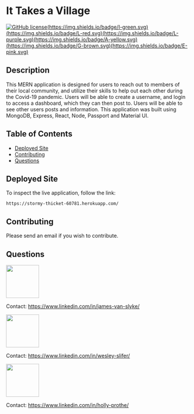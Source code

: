 # It Takes a Village

[![GitHub license](https://img.shields.io/badge/V-lightblue.svg)(https://img.shields.io/badge/I-green.svg)(https://img.shields.io/badge/L-red.svg)(https://img.shields.io/badge/L-purple.svg)(https://img.shields.io/badge/A-yellow.svg)(https://img.shields.io/badge/G-brown.svg)(https://img.shields.io/badge/E-pink.svg)](https://github.com/jakevs/it-takes-a-village)

## Description

This MERN application is designed for users to reach out to members of their local community, and utilize their skills to help out each other during the Covid-19 pandemic. Users will be able to create a username, and login to access a dashboard, which they can then post to. Users will be able to see other users posts and information.
This application was built using MongoDB, Express, React, Node, Passport and Material UI.

## Table of Contents

- [Deployed Site](#deployed-site)
- [Contributing](#contributing)
- [Questions](#questions)

## Deployed Site

To inspect the live application, follow the link:

```
https://stormy-thicket-60781.herokuapp.com/
```

## Contributing

Please send an email if you wish to contribute.

## Questions

   <div class="CircleBadge CircleBadge--medium bg-gray-dark">
   <img src="https://avatars.githubusercontent.com/jakevs" height="90" width="90">   
   </div>

Contact: https://www.linkedin.com/in/james-van-slyke/

<img src="https://avatars.githubusercontent.com/wslifer" height="90" width="90">   
   </div>

Contact: https://www.linkedin.com/in/wesley-slifer/

<img src="https://avatars.githubusercontent.com/hollypro87" height="90" width="90">   
   </div>

Contact: https://www.linkedin.com/in/holly-prothe/

